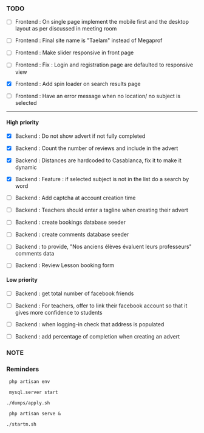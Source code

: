 ### TODO

- [ ] Frontend : On single page implement the mobile first and the desktop layout as per discussed in meeting room
- [ ] Frontend : Final site name is "Taelam" instead of Megaprof
- [ ] Frontend : Make slider responsive in front page
- [ ] Frontend : Fix : Login and registration page are defaulted to responsive view
- [x] Frontend : Add spin loader on search results page
- [ ] Frontend : Have an error message when no location/ no subject is selected


--------------------------------------------------------------------------------

#### High priority

- [x] Backend : Do not show advert if not fully completed
- [x] Backend : Count the number of reviews and include in the advert
- [x] Backend : Distances are hardcoded to Casablanca, fix it to make it dynamic
- [x] Backend : Feature : if selected subject is not in the list do a search by word

- [ ] Backend : Add captcha at account creation time

- [ ] Backend : Teachers should enter a tagline when creating their advert
- [ ] Backend : create bookings database seeder 
- [ ] Backend : create comments database seeder
- [ ] Backend : to provide, "Nos anciens élèves évaluent leurs professeurs" comments data
- [ ] Backend : Review Lesson booking form

#### Low priority
- [ ] Backend : get total number of facebook friends
- [ ] Backend : For teachers, offer to link their facebook account so that it gives more confidence to students
- [ ] Backend : when logging-in check that address is populated
- [ ] Backend : add percentage of completion when creating an advert




### NOTE


### Reminders
` php artisan env`

` mysql.server start`

` ./dumps/apply.sh `

` php artisan serve &`

`./startm.sh`
